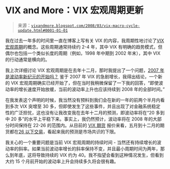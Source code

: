 <!--yml

category: 未分类

日期：2024 年 05 月 18 日 18:40:21

-->

# VIX and More：VIX 宏观周期更新

> 来源：[`vixandmore.blogspot.com/2008/03/vix-macro-cycle-update.html#0001-01-01`](http://vixandmore.blogspot.com/2008/03/vix-macro-cycle-update.html#0001-01-01)

我在过去一年多的时间里一直在博客上写有关 VIX 的内容，我周期性地讨论了[VIX 宏观周期](http://vixandmore.blogspot.com/search/label/VIX%20macro%20cycles)的概念。这些周期通常持续约 2-4 年，其中 VIX 有明确的趋势模式，但偶尔也包括一个类似长度的周期（例如，1998 年中期到 2002 年末），其中 VIX 的行动通常是横向的。

我上次详细讨论 VIX 宏观周期是在去年十二月，那时我提出了一个问题，[2007 年是波动率新纪元的开始吗？](http://vixandmore.blogspot.com/2007/12/was-2007-beginning-of-new-era-in.html) 鉴于 2007 年 VIX 的急剧增长，我得出结论，一个新的 VIX 宏观周期确实已经开始了，但在当时我稍微保留了一下我的回答，“即使波动率的增长速度开始放缓，当前的波动率上升也应该持续到 2008 年的全部时间。”

在我发表这个声明的时候，我当然没有预料到我们会在新的一年的前两个半月内看到多次 VIX 突增至 30 多，但即使发生了这些事件，并且出现了对金融系统稳定性的广泛担忧，这也没有让我改变我在去年十二月的预测，即波动率将在“20 多到中 20 多”的水平上平稳下来。事实上，我仍然预计，波动率将在 2008 年的大部分时间保持在 22-26 的范围内。从目前的 [VIX 期货](http://vixandmore.blogspot.com/search/label/VIX%20futures) 报价来看，五月到十二月的期货都在[26 以下交易](http://cfe.cboe.com/data/CFEMktStat.aspx)，看起来我的预测是市场共识的下限。

我关心的一个重要问题是当前 VIX 宏观周期的持续时间 - 当然还有持续增长的波动率的斜率。如果当前波动率增长的斜率保持不变，并且最小周期时间为两年，那么到年底，这将导致持续的 VIX 约为 40。我不指望会看到这种情况发生，但看到大约 15 个月前开始的波动率上升会持续多久将会很有趣。
